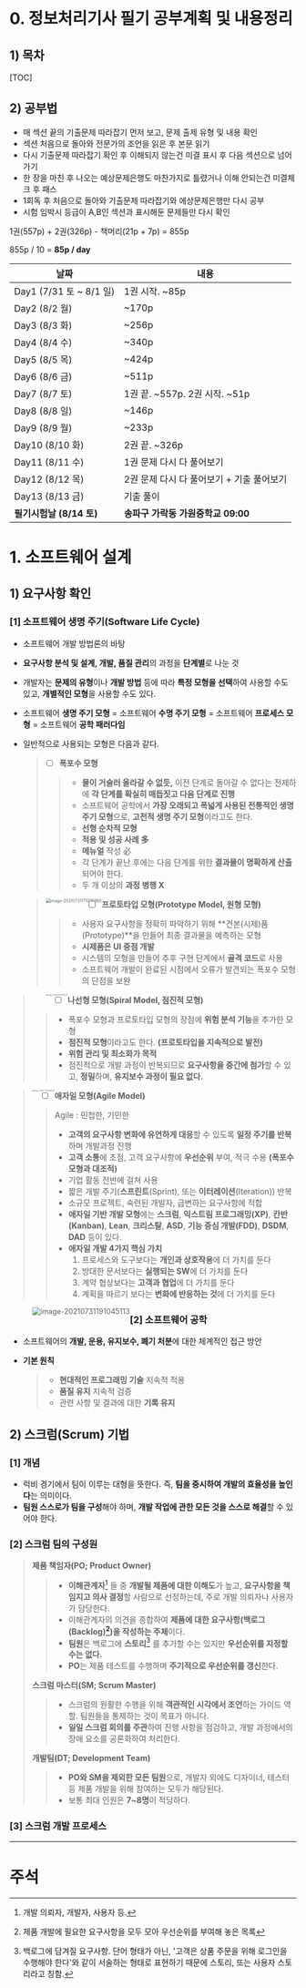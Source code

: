# 0. 정보처리기사 필기 공부계획 및 내용정리

## 1) 목차

[TOC]



## 2) 공부법

- 매 섹션 끝의 기출문제 따라잡기 먼저 보고, 문제 출제 유형 및 내용 확인
- 섹션 처음으로 돌아와 전문가의 조언을 읽은 후 본문 읽기
- 다시 기출문제 따라잡기 확인 후 이해되지 않는건 미결 표시 후 다음 섹션으로 넘어가기
- 한 장을 마친 후 나오는 예상문제은행도 마찬가지로 틀렸거나 이해 안되는건 미결체크 후 패스
- 1회독 후 처음으로 돌아와 기출문제 따라잡기와 에상문제은행만 다시 공부
- 시험 임박시 등급이 A,B인 섹션과 표시해둔 문제들만 다시 확인

1권(557p) + 2권(326p) - 책머리(21p + 7p) = 855p

855p / 10 = **85p / day**

| 날짜                     | 내용                                      |
| ------------------------ | ----------------------------------------- |
| Day1 (7/31 토 ~ 8/1 일)  | 1권 시작. ~85p                            |
| Day2 (8/2 월)            | ~170p                                     |
| Day3 (8/3 화)            | ~256p                                     |
| Day4 (8/4 수)            | ~340p                                     |
| Day5 (8/5 목)            | ~424p                                     |
| Day6 (8/6 금)            | ~511p                                     |
| Day7 (8/7 토)            | 1권 끝. ~557p. 2권 시작. ~51p             |
| Day8 (8/8 일)            | ~146p                                     |
| Day9 (8/9 월)            | ~233p                                     |
| Day10 (8/10 화)          | 2권 끝. ~326p                             |
| Day11 (8/11 수)          | 1권 문제 다시 다 풀어보기                 |
| Day12 (8/12 목)          | 2권 문제 다시 다 풀어보기 + 기출 풀어보기 |
| Day13 (8/13 금)          | 기출 풀이                                 |
| **필기시험날 (8/14 토)** | **송파구 가락동 가원중학교 09:00**        |





# 1. 소프트웨어 설계

## 1) 요구사항 확인

### [1] 소프트웨어 생명 주기(Software Life Cycle)

- 소프트웨어 개발 방법론의 바탕

- **요구사항 분석 및 설계, 개발, 품질 관리**의 과정을 **단계별**로 나눈 것

- 개발자는 **문제의 유형**이나 **개발 방법** 등에 따라 **특정 모형을 선택**하여 사용할 수도 있고, **개별적인 모형**을 사용할 수도 있다.

- 소프트웨어 **생명 주기 모형** = 소프트웨어 **수명 주기 모형** = 소프트웨어 **프로세스 모형** = 소프트웨어 **공학 패러다임**

- 일반적으로 사용되는 모형은 다음과 같다.

  > - [ ] **폭포수 모형**
  >
  > > - **물이 거슬러 올라갈 수 없듯,** 이전 단계로 돌아갈 수 없다는 전제하에 **각 단계를 확실히 매듭짓고 다음 단계로 진행**
  > > - 소프트웨어 공학에서 **가장 오래되고 폭넓게 사용된 전통적인 생명 주기 모형**으로, **고전적 생명 주기 모형**이라고도 한다.
  > > - **선형 순차적 모형**
  > > - **적용 및 성공 사례 多**
  > > - **메뉴얼** 작성 必
  > > - 각 단계가 끝난 후에는 다음 단계를 위한 **결과물이 명확하게 산출**되어야 한다.
  > > - 두 개 이상의 **과정 병행 X**
  >
  > <img src="C:\Users\tkddl\AppData\Roaming\Typora\typora-user-images\image-20210731171006960.png" alt="image-20210731171006960" style="zoom:50%; float:left" />

  

  

  > - [ ] **프로토타입 모형(Prototype Model, 원형 모형)** 
  >
  > >- 사용자 요구사항을 정확히 파악하기 위해 **견본(시제)품(Prototype)**을 만들어 최종 결과물을 예측하는 모형
  > >- **시제품은 UI 중점 개발**
  > >- 시스템의 모형을 만들어 추후 구현 단계에서 **골격 코드**로 사용
  > >- 소프트웨어 개발이 완료된 시점에서 오류가 발견되는 폭포수 모형의 단점을 보완
  >
  > <img src="C:\Users\tkddl\AppData\Roaming\Typora\typora-user-images\image-20210731170721041.png" alt="image-20210731170721041" style="zoom:20%; float:left;"/>

  

> - [ ] **나선형 모형(Spiral Model, 점진적 모형)**
>
> >- 폭포수 모형과 프로토타입 모형의 장점에 **위험 분석 기능**을 추가한 모형
> >- **점진적 모형**이라고도 한다. **(프로토타입을 지속적으로 발전)**
> >- **위험 관리 및 최소화가 목적**
> >- 점진적으로 개발 과정이 반복되므로 **요구사항을 중간에 첨가**할 수 있고, **정밀**하며, **유지보수 과정이 필요 없다.**
>
> <img src="C:\Users\tkddl\AppData\Roaming\Typora\typora-user-images\image-20210731172656735.png" alt="image-20210731172656735" style="zoom:20%; float:left;" />



> - [ ] **애자일 모형(Agile Model)**
>
> > Agile : 민첩한, 기민한
> >
> > - **고객의 요구사항 변화에 유연하게 대응**할 수 있도록 **일정 주기를 반복**하며 개발과정 진행
> > - **고객 소통**에 초점, 고객 요구사항에 **우선순위** 부여, 적극 수용 **(폭포수 모형과 대조적)**
> > - 기업 활동 전반에 걸쳐 사용
> > - 짧은 개발 주기(**스프린트**(Sprint), 또는 **이터레이션**(Iteration)) 반복
> > - 소규모 프로젝트, 숙련된 개발자, 급변하는 요구사항에 적합
> > - **애자일 기반 개발 모형**에는 **스크럼**, **익스트림 프로그래밍(XP)**, **칸반(Kanban)**, **Lean**, **크리스탈**, **ASD**, **기능 중심 개발(FDD)**, **DSDM**, **DAD** 등이 있다.
> > - **애자일 개발 4가지 핵심 가치**
> >   1. 프로세스와 도구보다는 **개인과 상호작용**에 더 가치를 둔다
> >   2. 방대한 문서보다는 **실행되는 SW**에 더 가치를 둔다
> >   3. 계약 협상보다는 **고객과 협업**에 더 가치를 둔다
> >   4. 계획을 따르기 보다는 **변화에 반응하는 것**에 더 가치를 둔다
>
> <img src="C:\Users\tkddl\AppData\Roaming\Typora\typora-user-images\image-20210731191045113.png" alt="image-20210731191045113" style="zoom:90%; float:left;" />



### [2] 소프트웨어 공학

- 소프트웨어의 **개발, 운용, 유지보수, 폐기 처분**에 대한 체계적인 접근 방안

- **기본 원칙**

  > - **현대적인 프로그래밍 기술** 지속적 적용
  > - **품질 유지** 지속적 검증
  > - 관련 사항 및 결과에 대한 **기록 유지**



## 2) 스크럼(Scrum) 기법

### [1] 개념

- 럭비 경기에서 팀이 이루는 대형을 뜻한다. 즉, **팀을 중시하여 개발의 효율성을 높인다**는 의미이다.
- **팀원 스스로가 팀을 구성**해야 하며, **개발 작업에 관한 모든 것을 스스로 해결**할 수 있어야 한다.

### [2] 스크럼 팀의 구성원

> **제품 책임자(PO; Product Owner)**
>
> > - **이해관계자**[^1] 들 중 **개발될 제품에 대한 이해도**가 높고, **요구사항을 책임지고 의사 결정**할 사람으로 선정하는데, 주로 개발 의뢰자나 사용자가 담당한다.
> > - 이해관계자의 의견을 종합하여 **제품에 대한 요구사항(백로그(Backlog)[^2])을 작성하는 주체**이다.
> > - **팀원**은 백로그에 **스토리**[^3] 를 추가할 수는 있지만 **우선순위를 지정할 수는 없다.**
> > - **PO**는 제품 테스트를 수행하며 **주기적으로 우선순위를 갱신**한다.
>
> **스크럼 마스터(SM; Scrum Master)**
>
> > - 스크럼의 원활한 수행을 위해 **객관적인 시각에서 조언**하는 가이드 역할. 팀원들을 통제하는 것이 목표가 아니다.
> > - **일일 스크럼 회의를 주관**하여 진행 사항을 점검하고, 개발 과정에서의 장애 요소를 공론화하여 처리한다.
>
> **개발팀(DT; Development Team)**
>
> > - **PO와 SM을 제외한 모든 팀원**으로, 개발자 외에도 디자이너, 테스터 등 제품 개발을 위해 참여하는 모두가 해당된다.
> > - 보통 최대 인원은 **7~8명**이 적당하다.

### [3] 스크럼 개발 프로세스











______________________________________

# 주석

[^1]: 개발 의뢰자, 개발자, 사용자 등.
[^2]: 제품 개발에 필요한 요구사항을 모두 모아 우선순위를 부여해 놓은 목록
[^3]: 백로그에 담겨질 요구사항. 단어 형태가 아닌, '고객은 상품 주문을 위해 로그인을 수행해야 한다'와 같이 서술하는 형태로 표현하기 때문에 스토리, 또는 사용자 스토리라고 칭함.
